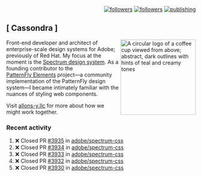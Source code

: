 <p align="right"><a rel="me" href="https://front-end.social/@castastrophe">
    <img alt="followers" title="Follow me on Mastodon" src="https://img.shields.io/mastodon/follow/109297102751309835?domain=https%3A%2F%2Ffront-end.social&label=Follow&logo=mastodon&logoColor=white&style=for-the-badge&labelColor=008080&color=006969"/></a>
  <a href="https://codepen.io/castastrophe/">
    <img alt="followers" title="Follow me on CodePen" src="https://img.shields.io/badge/23-1?color=640464&labelColor=7c007c&style=for-the-badge&logo=codepen&label=Follow"/></a>
<a href="https://castastrophe.medium.com/">
    <img alt="publishing" title="View articles on Medium" src="https://img.shields.io/badge/107-1?color=666&labelColor=444&label=subscribe&logo=medium&logoColor=white&style=for-the-badge"/></a>
</p>

## [&nbsp;Cassondra&nbsp;]

<img align="right" src="https://github-production-user-asset-6210df.s3.amazonaws.com/1840295/253016758-ba468774-1cd3-42c2-8f43-947b5eeb5edf.png" height="200" alt="A circular logo of a coffee cup viewed from above; abstract, dark outlines with hints of teal and creamy tones">

Front-end developer and architect of enterprise-scale design systems for Adobe; previously of Red Hat. My focus at the moment is the [Spectrum design system](https://github.com/adobe/spectrum-css). As a founding contributor to the [PatternFly&nbsp;Elements](https://github.com/patternfly/patternfly-elements) project&mdash;a community implementation of the PatternFly design system&mdash;I became intimately familiar with the nuances of styling web components.

Visit [allons-y.llc](http://allons-y.llc/) for more about how we might work together.

### Recent activity

<!--START_SECTION:activity-->
1. ❌ Closed PR [#3935](https://github.com/adobe/spectrum-css/pull/3935) in [adobe/spectrum-css](https://github.com/adobe/spectrum-css)
2. ❌ Closed PR [#3934](https://github.com/adobe/spectrum-css/pull/3934) in [adobe/spectrum-css](https://github.com/adobe/spectrum-css)
3. ❌ Closed PR [#3933](https://github.com/adobe/spectrum-css/pull/3933) in [adobe/spectrum-css](https://github.com/adobe/spectrum-css)
4. ❌ Closed PR [#3932](https://github.com/adobe/spectrum-css/pull/3932) in [adobe/spectrum-css](https://github.com/adobe/spectrum-css)
5. ❌ Closed PR [#3930](https://github.com/adobe/spectrum-css/pull/3930) in [adobe/spectrum-css](https://github.com/adobe/spectrum-css)
<!--END_SECTION:activity-->

